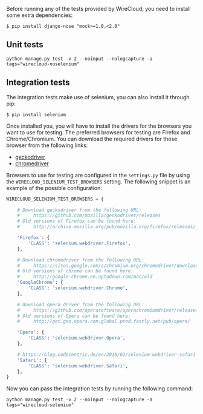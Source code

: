 Before running any of the tests provided by WireCloud, you need to install some
extra dependencies:

```
$ pip install django-nose "mock>=1.0,<2.0"
```

## Unit tests

```
python manage.py test -v 2 --noinput --nologcapture -a tags="wirecloud-noselenium"
```

## Integration tests

The integration tests make use of selenium, you can also install it through pip:

```
$ pip install selenium
```

Once installed you, you will have to install the drivers for the browsers you
want to use for testing. The preferred browsers for testing are Firefox and
Chrome/Chromium. You can download the required drivers for those browser from
the following links:

- [geckodriver](https://github.com/mozilla/geckodriver/releases)
- [chromedriver](https://sites.google.com/a/chromium.org/chromedriver/downloads)

Browsers to use for testing are configured in the `settings.py` file by using
the `WIRECLOUD_SELENIUM_TEST_BROWSERS` setting. The following snippet is an
example of the possible configuration:

```python
WIRECLOUD_SELENIUM_TEST_BROWSERS = {

    # Download geckodriver from the following URL:
    #     https://github.com/mozilla/geckodriver/releases
    # Old versions of Firefox can be found here:
    #     http://archive.mozilla.org/pub/mozilla.org/firefox/releases/

    'Firefox': {
        'CLASS': 'selenium.webdriver.Firefox',
    },

    # Download chromedriver from the following URL:
    #     https://sites.google.com/a/chromium.org/chromedriver/downloads
    # Old versions of chrome can be found here:
    #     http://google-chrome.en.uptodown.com/mac/old
    'GoogleChrome': {
        'CLASS': 'selenium.webdriver.Chrome',
    },

    # Download opera driver from the following URL:
    #     https://github.com/operasoftware/operachromiumdriver/releases
    # Old versions of Opera can be found here:
    #     http://get.geo.opera.com.global.prod.fastly.net/pub/opera/

    'Opera': {
        'CLASS': 'selenium.webdriver.Opera',
    },

    # https://blog.codecentric.de/en/2015/02/selenium-webdriver-safari-8/
    'Safari': {
        'CLASS': 'selenium.webdriver.Safari',
    },
}
```

Now you can pass the integration tests by running the following command:

```
python manage.py test -v 2 --noinput --nologcapture -a tags="wirecloud-selenium"
```
